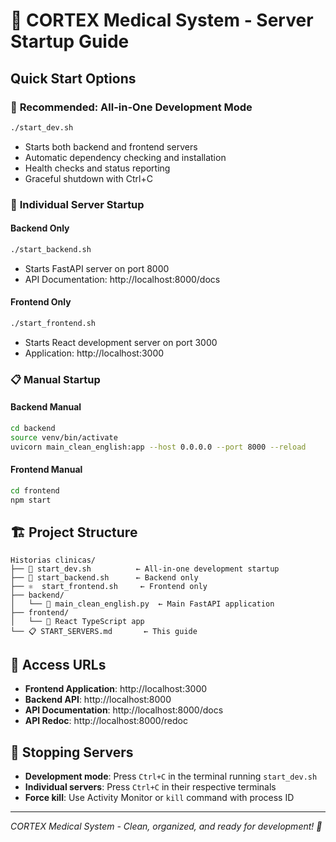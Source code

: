 # 🚀 CORTEX Medical System - Server Startup Guide

## Quick Start Options

### 🎯 **Recommended: All-in-One Development Mode**
```bash
./start_dev.sh
```
- Starts both backend and frontend servers
- Automatic dependency checking and installation
- Health checks and status reporting
- Graceful shutdown with Ctrl+C

### 🔧 **Individual Server Startup**

#### Backend Only
```bash
./start_backend.sh
```
- Starts FastAPI server on port 8000
- API Documentation: http://localhost:8000/docs

#### Frontend Only
```bash
./start_frontend.sh
```
- Starts React development server on port 3000
- Application: http://localhost:3000

### 📋 **Manual Startup**

#### Backend Manual
```bash
cd backend
source venv/bin/activate
uvicorn main_clean_english:app --host 0.0.0.0 --port 8000 --reload
```

#### Frontend Manual
```bash
cd frontend
npm start
```

## 🏗️ **Project Structure**

```
Historias clinicas/
├── 🚀 start_dev.sh          ← All-in-one development startup
├── 🐍 start_backend.sh      ← Backend only
├── ⚛️  start_frontend.sh     ← Frontend only
├── backend/
│   └── 📝 main_clean_english.py  ← Main FastAPI application
├── frontend/
│   └── 📱 React TypeScript app
└── 📋 START_SERVERS.md       ← This guide
```

## 🔗 **Access URLs**
- **Frontend Application**: http://localhost:3000
- **Backend API**: http://localhost:8000
- **API Documentation**: http://localhost:8000/docs
- **API Redoc**: http://localhost:8000/redoc

## 🛑 **Stopping Servers**
- **Development mode**: Press `Ctrl+C` in the terminal running `start_dev.sh`
- **Individual servers**: Press `Ctrl+C` in their respective terminals
- **Force kill**: Use Activity Monitor or `kill` command with process ID

---
*CORTEX Medical System - Clean, organized, and ready for development! 🏥*

